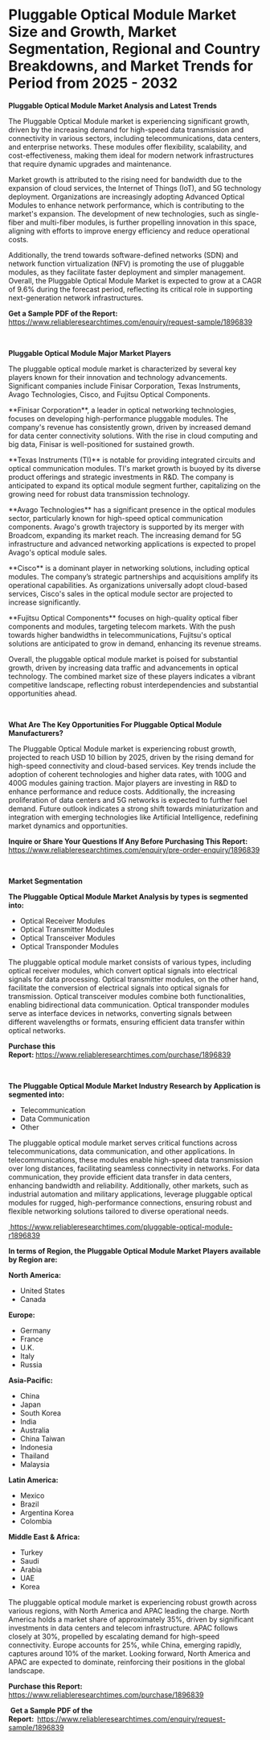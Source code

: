 <p><h1>Pluggable Optical Module Market Size and Growth, Market Segmentation, Regional and Country Breakdowns, and Market Trends for Period from 2025 -  2032</h1></p><p><strong>Pluggable Optical Module Market Analysis and Latest Trends</strong></p>
<p><p>The Pluggable Optical Module market is experiencing significant growth, driven by the increasing demand for high-speed data transmission and connectivity in various sectors, including telecommunications, data centers, and enterprise networks. These modules offer flexibility, scalability, and cost-effectiveness, making them ideal for modern network infrastructures that require dynamic upgrades and maintenance.</p><p>Market growth is attributed to the rising need for bandwidth due to the expansion of cloud services, the Internet of Things (IoT), and 5G technology deployment. Organizations are increasingly adopting Advanced Optical Modules to enhance network performance, which is contributing to the market's expansion. The development of new technologies, such as single-fiber and multi-fiber modules, is further propelling innovation in this space, aligning with efforts to improve energy efficiency and reduce operational costs.</p><p>Additionally, the trend towards software-defined networks (SDN) and network function virtualization (NFV) is promoting the use of pluggable modules, as they facilitate faster deployment and simpler management. Overall, the Pluggable Optical Module Market is expected to grow at a CAGR of 9.6% during the forecast period, reflecting its critical role in supporting next-generation network infrastructures.</p></p>
<p><strong>Get a Sample PDF of the Report:&nbsp;</strong> <a href="https://www.reliableresearchtimes.com/enquiry/request-sample/1896839?utm_campaign=3508&utm_medium=2&utm_source=Github&utm_content=ia&utm_term=15042025&utm_id=pluggable-optical-module">https://www.reliableresearchtimes.com/enquiry/request-sample/1896839</a></p>
<p>&nbsp;</p>
<p><strong>Pluggable Optical Module Major Market Players</strong></p>
<p><p>The pluggable optical module market is characterized by several key players known for their innovation and technology advancements. Significant companies include Finisar Corporation, Texas Instruments, Avago Technologies, Cisco, and Fujitsu Optical Components.</p><p>**Finisar Corporation**, a leader in optical networking technologies, focuses on developing high-performance pluggable modules. The company's revenue has consistently grown, driven by increased demand for data center connectivity solutions. With the rise in cloud computing and big data, Finisar is well-positioned for sustained growth.</p><p>**Texas Instruments (TI)** is notable for providing integrated circuits and optical communication modules. TI's market growth is buoyed by its diverse product offerings and strategic investments in R&D. The company is anticipated to expand its optical module segment further, capitalizing on the growing need for robust data transmission technology.</p><p>**Avago Technologies** has a significant presence in the optical modules sector, particularly known for high-speed optical communication components. Avago's growth trajectory is supported by its merger with Broadcom, expanding its market reach. The increasing demand for 5G infrastructure and advanced networking applications is expected to propel Avago's optical module sales.</p><p>**Cisco** is a dominant player in networking solutions, including optical modules. The company’s strategic partnerships and acquisitions amplify its operational capabilities. As organizations universally adopt cloud-based services, Cisco's sales in the optical module sector are projected to increase significantly.</p><p>**Fujitsu Optical Components** focuses on high-quality optical fiber components and modules, targeting telecom markets. With the push towards higher bandwidths in telecommunications, Fujitsu's optical solutions are anticipated to grow in demand, enhancing its revenue streams.</p><p>Overall, the pluggable optical module market is poised for substantial growth, driven by increasing data traffic and advancements in optical technology. The combined market size of these players indicates a vibrant competitive landscape, reflecting robust interdependencies and substantial opportunities ahead.</p></p>
<p>&nbsp;</p>
<p><strong>What Are The Key Opportunities For Pluggable Optical Module Manufacturers?</strong></p>
<p><p>The Pluggable Optical Module market is experiencing robust growth, projected to reach USD 10 billion by 2025, driven by the rising demand for high-speed connectivity and cloud-based services. Key trends include the adoption of coherent technologies and higher data rates, with 100G and 400G modules gaining traction. Major players are investing in R&D to enhance performance and reduce costs. Additionally, the increasing proliferation of data centers and 5G networks is expected to further fuel demand. Future outlook indicates a strong shift towards miniaturization and integration with emerging technologies like Artificial Intelligence, redefining market dynamics and opportunities.</p></p>
<p><strong>Inquire or Share Your Questions If Any Before Purchasing This Report:</strong> <a href="https://www.reliableresearchtimes.com/enquiry/pre-order-enquiry/1896839?utm_campaign=3508&utm_medium=2&utm_source=Github&utm_content=ia&utm_term=15042025&utm_id=pluggable-optical-module">https://www.reliableresearchtimes.com/enquiry/pre-order-enquiry/1896839</a></p>
<p>&nbsp;</p>
<p><strong>Market Segmentation</strong></p>
<p><strong>The Pluggable Optical Module Market Analysis by types is segmented into:</strong></p>
<p><ul><li>Optical Receiver Modules</li><li>Optical Transmitter Modules</li><li>Optical Transceiver Modules</li><li>Optical Transponder Modules</li></ul></p>
<p><p>The pluggable optical module market consists of various types, including optical receiver modules, which convert optical signals into electrical signals for data processing. Optical transmitter modules, on the other hand, facilitate the conversion of electrical signals into optical signals for transmission. Optical transceiver modules combine both functionalities, enabling bidirectional data communication. Optical transponder modules serve as interface devices in networks, converting signals between different wavelengths or formats, ensuring efficient data transfer within optical networks.</p></p>
<p><strong>Purchase this Report:&nbsp;</strong><a href="https://www.reliableresearchtimes.com/purchase/1896839?utm_campaign=3508&utm_medium=2&utm_source=Github&utm_content=ia&utm_term=15042025&utm_id=pluggable-optical-module">https://www.reliableresearchtimes.com/purchase/1896839</a></p>
<p>&nbsp;</p>
<p><strong>The Pluggable Optical Module Market Industry Research by Application is segmented into:</strong></p>
<p><ul><li>Telecommunication</li><li>Data Communication</li><li>Other</li></ul></p>
<p><p>The pluggable optical module market serves critical functions across telecommunications, data communication, and other applications. In telecommunications, these modules enable high-speed data transmission over long distances, facilitating seamless connectivity in networks. For data communication, they provide efficient data transfer in data centers, enhancing bandwidth and reliability. Additionally, other markets, such as industrial automation and military applications, leverage pluggable optical modules for rugged, high-performance connections, ensuring robust and flexible networking solutions tailored to diverse operational needs.</p></p>
<p><a href="https://www.reliableresearchtimes.com/pluggable-optical-module-r1896839?utm_campaign=3508&utm_medium=2&utm_source=Github&utm_content=ia&utm_term=15042025&utm_id=pluggable-optical-module">&nbsp;https://www.reliableresearchtimes.com/pluggable-optical-module-r1896839</a></p>
<p><strong>In terms of Region, the Pluggable Optical Module Market Players available by Region are:</strong></p>
<p>
    <p> <strong> North America: </strong>
        <ul>
            <li>United States</li>
            <li>Canada</li>
        </ul>
        </p> 
    <p> <strong> Europe: </strong>
        <ul>
            <li>Germany</li>
            <li>France</li>
            <li>U.K.</li>
            <li>Italy</li>
            <li>Russia</li>
        </ul>
        </p> 
    <p> <strong> Asia-Pacific: </strong>
        <ul>
            <li>China</li>
            <li>Japan</li>
            <li>South Korea</li>
            <li>India</li>
            <li>Australia</li>
            <li>China Taiwan</li>
            <li>Indonesia</li>
            <li>Thailand</li>
            <li>Malaysia</li>
        </ul>
        </p> 
    <p> <strong> Latin America: </strong>
        <ul>
            <li>Mexico</li>
            <li>Brazil</li>
            <li>Argentina Korea</li>
            <li>Colombia</li>
        </ul>
        </p> 
    <p> <strong> Middle East & Africa: </strong>
        <ul>
            <li>Turkey</li>
            <li>Saudi</li>
            <li>Arabia</li>
            <li>UAE</li>
            <li>Korea</li>
        </ul>
    </p>
    </p>
<p><p>The pluggable optical module market is experiencing robust growth across various regions, with North America and APAC leading the charge. North America holds a market share of approximately 35%, driven by significant investments in data centers and telecom infrastructure. APAC follows closely at 30%, propelled by escalating demand for high-speed connectivity. Europe accounts for 25%, while China, emerging rapidly, captures around 10% of the market. Looking forward, North America and APAC are expected to dominate, reinforcing their positions in the global landscape.</p></p>
<p><strong>Purchase this Report: </strong><a href="https://www.reliableresearchtimes.com/purchase/1896839?utm_campaign=3508&utm_medium=2&utm_source=Github&utm_content=ia&utm_term=15042025&utm_id=pluggable-optical-module">https://www.reliableresearchtimes.com/purchase/1896839</a></p>
<p>&nbsp;<strong>Get a Sample PDF of the Report:&nbsp;&nbsp;</strong><a href="https://www.reliableresearchtimes.com/enquiry/request-sample/1896839?utm_campaign=3508&utm_medium=2&utm_source=Github&utm_content=ia&utm_term=15042025&utm_id=pluggable-optical-module">https://www.reliableresearchtimes.com/enquiry/request-sample/1896839</a></p>
<p><strong></strong></p>
<p><p></p><p></p><p></p></p>